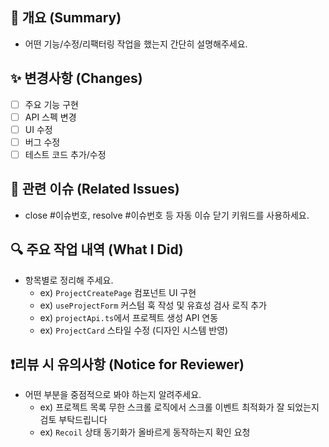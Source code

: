 ## 📌 개요 (Summary)
- 어떤 기능/수정/리팩터링 작업을 했는지 간단히 설명해주세요.

## ✨ 변경사항 (Changes)
- [ ] 주요 기능 구현
- [ ] API 스펙 변경
- [ ] UI 수정
- [ ] 버그 수정
- [ ] 테스트 코드 추가/수정

## 🧩 관련 이슈 (Related Issues)
- close #이슈번호, resolve #이슈번호 등 자동 이슈 닫기 키워드를 사용하세요.

## 🔍 주요 작업 내역 (What I Did)
- 항목별로 정리해 주세요.
    - ex) `ProjectCreatePage` 컴포넌트 UI 구현
    - ex) `useProjectForm` 커스텀 훅 작성 및 유효성 검사 로직 추가
    - ex) `projectApi.ts`에서 프로젝트 생성 API 연동
    - ex) `ProjectCard` 스타일 수정 (디자인 시스템 반영)

## ❗️리뷰 시 유의사항 (Notice for Reviewer)
- 어떤 부분을 중점적으로 봐야 하는지 알려주세요.
    - ex) 프로젝트 목록 무한 스크롤 로직에서 스크롤 이벤트 최적화가 잘 되었는지 검토 부탁드립니다
    - ex) `Recoil` 상태 동기화가 올바르게 동작하는지 확인 요청
